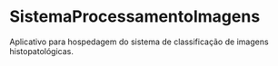 # SistemaProcessamentoImagens
Aplicativo para hospedagem do sistema de classificação de imagens histopatológicas.
